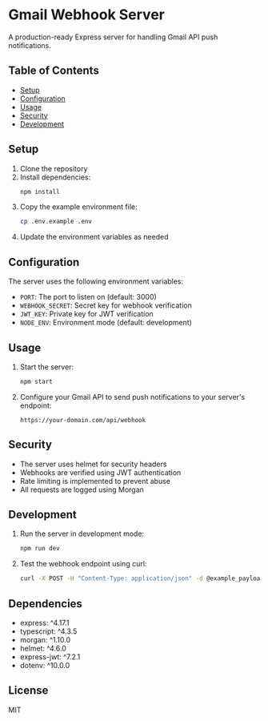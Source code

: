 
# Gmail Webhook Server

A production-ready Express server for handling Gmail API push notifications.

## Table of Contents
- [Setup](#setup)
- [Configuration](#configuration)
- [Usage](#usage)
- [Security](#security)
- [Development](#development)

## Setup

1. Clone the repository
2. Install dependencies:
   ```bash
   npm install
   ```
3. Copy the example environment file:
   ```bash
   cp .env.example .env
   ```
4. Update the environment variables as needed

## Configuration

The server uses the following environment variables:

- `PORT`: The port to listen on (default: 3000)
- `WEBHOOK_SECRET`: Secret key for webhook verification
- `JWT_KEY`: Private key for JWT verification
- `NODE_ENV`: Environment mode (default: development)

## Usage

1. Start the server:
   ```bash
   npm start
   ```
2. Configure your Gmail API to send push notifications to your server's endpoint:
   ```
   https://your-domain.com/api/webhook
   ```

## Security

- The server uses helmet for security headers
- Webhooks are verified using JWT authentication
- Rate limiting is implemented to prevent abuse
- All requests are logged using Morgan

## Development

1. Run the server in development mode:
   ```bash
   npm run dev
   ```
2. Test the webhook endpoint using curl:
   ```bash
   curl -X POST -H "Content-Type: application/json" -d @example_payload.json http://localhost:3000/api/webhook
   ```

## Dependencies

- express: ^4.17.1
- typescript: ^4.3.5
- morgan: ^1.10.0
- helmet: ^4.6.0
- express-jwt: ^7.2.1
- dotenv: ^10.0.0

## License

MIT
      